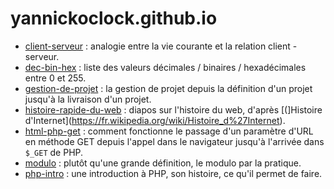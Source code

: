 # yannickoclock.github.io

- [client-serveur](https://yannickoclock.github.io/client-serveur/) : analogie entre la vie courante et la relation client - serveur.
- [dec-bin-hex](https://yannickoclock.github.io/dec-bin-hex/) : liste des valeurs décimales / binaires / hexadécimales entre 0 et 255.
- [gestion-de-projet](https://yannickoclock.github.io/gestion-de-projet) : la gestion de projet depuis la définition d'un projet jusqu'à la livraison d'un projet.
- [histoire-rapide-du-web](https://yannickoclock.github.io/histoire-rapide-du-web/) : diapos sur l'histoire du web, d'après [(]Histoire d'Internet](https://fr.wikipedia.org/wiki/Histoire_d%27Internet).
- [html-php-get](https://yannickoclock.github.io/html-php-get/) : comment fonctionne le passage d'un paramètre d'URL en méthode GET depuis l'appel dans le navigateur jusqu'à l'arrivée dans ``$_GET`` de PHP.
- [modulo](https://yannickoclock.github.io/modulo/) : plutôt qu'une grande définition, le modulo par la pratique.
- [php-intro](https://yannickoclock.github.io/php-intro/) : une introduction à PHP, son histoire, ce qu'il permet de faire.